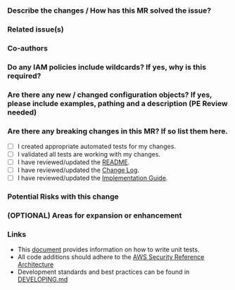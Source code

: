 <!--
   Please complete all fields to ensure your submission is properly reviewed and prioritized.
!-->
### Describe the changes / How has this MR solved the issue?
<!-- Describe how customers will benefit from this feature. -->
<!-- Provide a high level description of the implementation. Explain as you would to an intern who is familiar with the AWS Services. -->

### Related issue(s)
<!-- This project only accepts merge requests related to open issues -->
<!-- Please paste the link to the issue(s) here -->

### Co-authors
<!--Please add the names of any engineers that co-authored this MR (eg. pair programmers) N/A if the MR has no co-authors. -->

### Do any IAM policies include wildcards? If yes, why is this required?
<!-- Ensure all identity policies, resource policies, and trust policies are as strict as possible. -->

### Are there any new / changed configuration objects? If yes, please include examples, pathing and a description (PE Review needed)
<!-- Include examples, pathing, and a description to any new configuration objects. Example found [here](https://awslabs.github.io/landing-zone-accelerator-on-aws/latest/typedocs/latest/interfaces/___packages__aws_accelerator_config_lib_models_network_config.IGwlbConfig.html) -->

### Are there any breaking changes in this MR? If so list them here.
<!-- List of all breaking changes -->
<!-- examples would be: resources that will be deleted and recreated, code that could interrupt normal operational activities for an LZA environment or code that changes the default behavior of an LZA configuration object>

### Checklist:
<!-- Please validate and check all boxes. -->
- [ ] I created appropriate automated tests for my changes.
- [ ] I validated all tests are working with my changes. 
- [ ] I have reviewed/updated the [README](https://gitlab.aws.dev/landing-zone-accelerator/landing-zone-accelerator-on-aws/-/blob/main/README.md).
- [ ] I have reviewed/updated the [Change Log](https://gitlab.aws.dev/landing-zone-accelerator/landing-zone-accelerator-on-aws/-/blob/main/CHANGELOG.md).
- [ ] I have reviewed/updated the [Implementation Guide](https://w.amazon.com/bin/view/AWS/Teams/WWPS/TSD/LandingZoneAcceleratorOnAWS/Internal/DocumentationGuidelines/#HImplementationGuideGuidelines).

### Potential Risks with this change
<!-- List all, if any, potential risks -->

### (OPTIONAL) Areas for expansion or enhancement
<!-- In a future release, how could you build upon this feature? -->
<!-- This could include supporting additional use cases or performance improvements -->

### Links
- This [document](https://quip-amazon.com/aKwoAAlpE7aA/LZA-AWS-SDK-V3-Unit-Testing) provides information on how to write unit tests.
- All code additions should adhere to the [AWS Security Reference Architecture](https://docs.aws.amazon.com/prescriptive-guidance/latest/security-reference-architecture/welcome.html)
- Development standards and best practices can be found in [DEVELOPING.md](https://github.com/awslabs/landing-zone-accelerator-on-aws/blob/main/DEVELOPING.md)